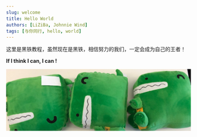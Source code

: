 ```yaml
---
slug: welcome
title: Hello World
authors: [LiZiBa, Johnnie Wind]
tags: [与你同行, hello, world]
---
```


这里是黑铁教程，虽然现在是黑铁，相信努力的我们，一定会成为自己的王者！

**If I think I can, I can !**

![Docusaurus Plushie](./docusaurus-plushie-banner.jpeg)
